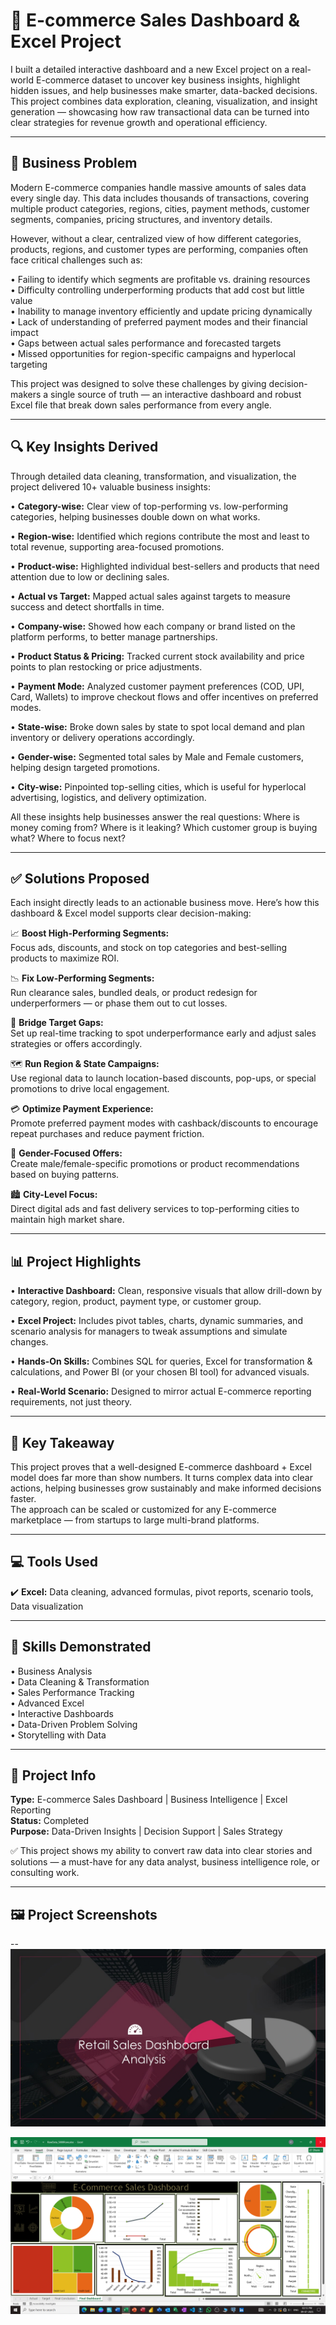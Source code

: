 # 🚀 E-commerce Sales Dashboard & Excel Project

I built a detailed interactive dashboard and a new Excel project on a real-world E-commerce dataset to uncover key business insights, highlight hidden issues, and help businesses make smarter, data-backed decisions.  
This project combines data exploration, cleaning, visualization, and insight generation — showcasing how raw transactional data can be turned into clear strategies for revenue growth and operational efficiency.

---

## 📌 Business Problem

Modern E-commerce companies handle massive amounts of sales data every single day. This data includes thousands of transactions, covering multiple product categories, regions, cities, payment methods, customer segments, companies, pricing structures, and inventory details.

However, without a clear, centralized view of how different categories, products, regions, and customer types are performing, companies often face critical challenges such as:

• Failing to identify which segments are profitable vs. draining resources  
• Difficulty controlling underperforming products that add cost but little value  
• Inability to manage inventory efficiently and update pricing dynamically  
• Lack of understanding of preferred payment modes and their financial impact  
• Gaps between actual sales performance and forecasted targets  
• Missed opportunities for region-specific campaigns and hyperlocal targeting

This project was designed to solve these challenges by giving decision-makers a single source of truth — an interactive dashboard and robust Excel file that break down sales performance from every angle.

---

## 🔍 Key Insights Derived

Through detailed data cleaning, transformation, and visualization, the project delivered 10+ valuable business insights:

• **Category-wise:** Clear view of top-performing vs. low-performing categories, helping businesses double down on what works. 

• **Region-wise:** Identified which regions contribute the most and least to total revenue, supporting area-focused promotions.  

• **Product-wise:** Highlighted individual best-sellers and products that need attention due to low or declining sales.  

• **Actual vs Target:** Mapped actual sales against targets to measure success and detect shortfalls in time.  

• **Company-wise:** Showed how each company or brand listed on the platform performs, to better manage partnerships.  

• **Product Status & Pricing:** Tracked current stock availability and price points to plan restocking or price adjustments.  

• **Payment Mode:** Analyzed customer payment preferences (COD, UPI, Card, Wallets) to improve checkout flows and offer incentives on preferred modes. 

• **State-wise:** Broke down sales by state to spot local demand and plan inventory or delivery operations accordingly.  

• **Gender-wise:** Segmented total sales by Male and Female customers, helping design targeted promotions.  

• **City-wise:** Pinpointed top-selling cities, which is useful for hyperlocal advertising, logistics, and delivery optimization.

All these insights help businesses answer the real questions: Where is money coming from? Where is it leaking? Which customer group is buying what? Where to focus next?

---

## ✅ Solutions Proposed

Each insight directly leads to an actionable business move. Here’s how this dashboard & Excel model supports clear decision-making:

📈 **Boost High-Performing Segments:**  
Focus ads, discounts, and stock on top categories and best-selling products to maximize ROI.

📉 **Fix Low-Performing Segments:**  
Run clearance sales, bundled deals, or product redesign for underperformers — or phase them out to cut losses.

🎯 **Bridge Target Gaps:**  
Set up real-time tracking to spot underperformance early and adjust sales strategies or offers accordingly.

🗺️ **Run Region & State Campaigns:**  
Use regional data to launch location-based discounts, pop-ups, or special promotions to drive local engagement.

💳 **Optimize Payment Experience:**  
Promote preferred payment modes with cashback/discounts to encourage repeat purchases and reduce payment friction.

👥 **Gender-Focused Offers:**  
Create male/female-specific promotions or product recommendations based on buying patterns.

🏙️ **City-Level Focus:**  
Direct digital ads and fast delivery services to top-performing cities to maintain high market share.

---

## 📊 Project Highlights

• **Interactive Dashboard:** Clean, responsive visuals that allow drill-down by category, region, product, payment type, or customer group.  

• **Excel Project:** Includes pivot tables, charts, dynamic summaries, and scenario analysis for managers to tweak assumptions and simulate changes.

• **Hands-On Skills:** Combines SQL for queries, Excel for transformation & calculations, and Power BI (or your chosen BI tool) for advanced visuals.  

• **Real-World Scenario:** Designed to mirror actual E-commerce reporting requirements, not just theory.

---

## 🔑 Key Takeaway

This project proves that a well-designed E-commerce dashboard + Excel model does far more than show numbers. It turns complex data into clear actions, helping businesses grow sustainably and make informed decisions faster.  
The approach can be scaled or customized for any E-commerce marketplace — from startups to large multi-brand platforms.

---

## 💻 Tools Used

✔️ **Excel:** Data cleaning, advanced formulas, pivot reports, scenario tools, Data visualization

---

## 🌟 Skills Demonstrated

• Business Analysis  
• Data Cleaning & Transformation  
• Sales Performance Tracking  
• Advanced Excel  
• Interactive Dashboards  
• Data-Driven Problem Solving  
• Storytelling with Data

---

## 📁 Project Info

**Type:** E-commerce Sales Dashboard | Business Intelligence | Excel Reporting  
**Status:** Completed  
**Purpose:** Data-Driven Insights | Decision Support | Sales Strategy

✅ This project shows my ability to convert raw data into clear stories and solutions — a must-have for any data analyst, business intelligence role, or consulting work.

--- 

## 🖼️ Project Screenshots

-- 
![E-commerce Sales Dashboard Analysis JPG](E-commerce%20Sales%20Dashboard%20Analysis.jpg)

![E-commerce Sales Dashboard Analysis PNG](E-commerce%20Sales%20Dashboard%20Analysis.png)
